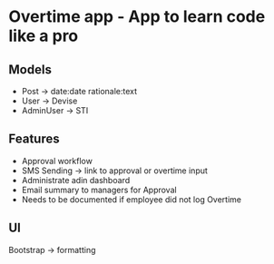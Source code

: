 # Overtime app - App to learn code like a pro

## Models
- Post -> date:date rationale:text
- User -> Devise
- AdminUser -> STI

## Features
- Approval workflow
- SMS Sending -> link to approval or overtime input
- Administrate adin dashboard
- Email summary to managers for Approval
- Needs to be documented if employee did not log Overtime

## UI
Bootstrap -> formatting
